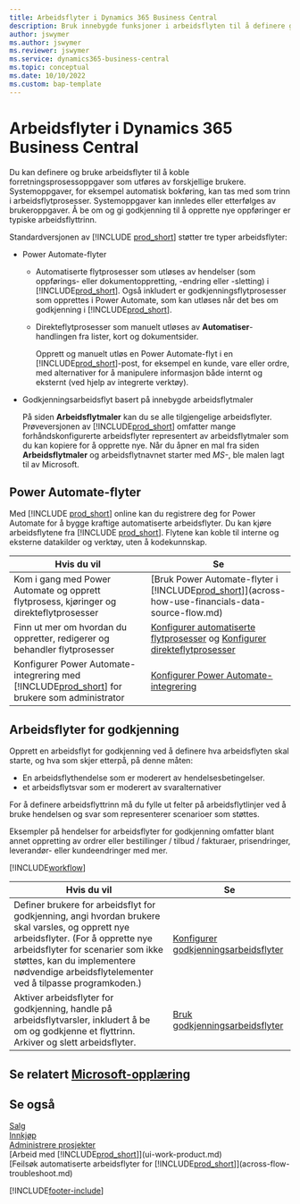 ```yaml
---
title: Arbeidsflyter i Dynamics 365 Business Central
description: Bruk innebygde funksjoner i arbeidsflyten til å definere godkjenningsarbeidsflyter til å supplere automatiserte arbeidsflyter basert på Power Automate. Du kan konfigurere trinn for å tildele oppgaver til forskjellige personer som en del av de ulike forretningsprosessoppgavene.
author: jswymer
ms.author: jswymer
ms.reviewer: jswymer
ms.service: dynamics365-business-central
ms.topic: conceptual
ms.date: 10/10/2022
ms.custom: bap-template
---
```

# <a name="workflows-in-dynamics-365-business-central"></a><a name="workflows-in-dynamics-365-business-central"></a>Arbeidsflyter i Dynamics 365 Business Central

Du kan definere og bruke arbeidsflyter til å koble forretningsprosessoppgaver som utføres av forskjellige brukere. Systemoppgaver, for eksempel automatisk bokføring, kan tas med som trinn i arbeidsflytprosesser. Systemoppgaver kan innledes eller etterfølges av brukeroppgaver. Å be om og gi godkjenning til å opprette nye oppføringer er typiske arbeidsflyttrinn.

Standardversjonen av [!INCLUDE [prod_short](includes/prod_short.md)] støtter tre typer arbeidsflyter:
  
* Power Automate-flyter

  * Automatiserte flytprosesser som utløses av hendelser (som oppførings- eller dokumentoppretting, -endring eller -sletting) i [!INCLUDE[prod_short](includes/prod_short.md)]. Også inkludert er godkjenningsflytprosesser som opprettes i Power Automate, som kan utløses når det bes om godkjenning i [!INCLUDE[prod_short](includes/prod_short.md)].
  * Direkteflytprosesser som manuelt utløses av **Automatiser**- handlingen fra lister, kort og dokumentsider.

    Opprett og manuelt utløs en Power Automate-flyt i en [!INCLUDE[prod_short](includes/prod_short.md)]-post, for eksempel en kunde, vare eller ordre, med alternativer for å manipulere informasjon både internt og eksternt (ved hjelp av integrerte verktøy).

* Godkjenningsarbeidsflyt basert på innebygde arbeidsflytmaler

  På siden **Arbeidsflytmaler** kan du se alle tilgjengelige arbeidsflyter. Prøveversjonen av [!INCLUDE[prod_short](includes/prod_short.md)] omfatter mange forhåndskonfigurerte arbeidsflyter representert av arbeidsflytmaler som du kan kopiere for å opprette nye. Når du åpner en mal fra siden **Arbeidsflytmaler** og arbeidsflytnavnet starter med *MS-*, ble malen lagt til av Microsoft.

## <a name="power-automate-flows"></a><a name="power-automate-flows"></a>Power Automate-flyter

Med [!INCLUDE [prod_short](includes/prod_short.md)] online kan du registrere deg for Power Automate for å bygge kraftige automatiserte arbeidsflyter. Du kan kjøre arbeidsflytene fra [!INCLUDE [prod_short](includes/prod_short.md)]. Flytene kan koble til interne og eksterne datakilder og verktøy, uten å kodekunnskap.

|**Hvis du vil** |**Se**|
|-------|-------|
|Kom i gang med Power Automate og opprett flytprosess, kjøringer og direkteflytprosesser|[Bruk Power Automate-flyter i [!INCLUDE[prod_short](includes/prod_short.md)]](across-how-use-financials-data-source-flow.md)|
|Finn ut mer om hvordan du oppretter, redigerer og behandler flytprosesser|[Konfigurer automatiserte flytprosesser](/dynamics365/business-central/dev-itpro/powerplatform/automate-workflows) og [Konfigurer direkteflytprosesser](/dynamics365/business-central/dev-itpro/powerplatform/instant-flows)|
|Konfigurer Power Automate-integrering med [!INCLUDE[prod_short](includes/prod_short.md)] for brukere som administrator|[Konfigurer Power Automate-integrering](/dynamics365/business-central/dev-itpro/powerplatform/power-automate-setup)|

## <a name="approval-workflows"></a><a name="approval-workflows"></a>Arbeidsflyter for godkjenning

Opprett en arbeidsflyt for godkjenning ved å definere hva arbeidsflyten skal starte, og hva som skjer etterpå, på denne måten:

* En arbeidsflythendelse som er moderert av hendelsesbetingelser.
* et arbeidsflytsvar som er moderert av svaralternativer

For å definere arbeidsflyttrinn må du fylle ut felter på arbeidsflytlinjer ved å bruke hendelsen og svar som representerer scenarioer som støttes.

Eksempler på hendelser for arbeidsflyter for godkjenning omfatter blant annet oppretting av ordrer eller bestillinger / tilbud / fakturaer, prisendringer, leverandør- eller kundeendringer med mer.

[!INCLUDE[workflow](includes/workflow.md)]

| **Hvis du vil** | **Se** |
|--|--|
| Definer brukere for arbeidsflyt for godkjenning, angi hvordan brukere skal varsles, og opprett nye arbeidsflyter. (For å opprette nye arbeidsflyter for scenarier som ikke støttes, kan du implementere nødvendige arbeidsflytelementer ved å tilpasse programkoden.) | [Konfigurer godkjenningsarbeidsflyter](across-set-up-workflows.md) |
| Aktiver arbeidsflyter for godkjenning, handle på arbeidsflytvarsler, inkludert å be om og godkjenne et flyttrinn. Arkiver og slett arbeidsflyter. | [Bruk godkjenningsarbeidsflyter](across-use-workflows.md) |

<!--
| Integrate company data with Power Automate workflows, using both internal and external sources and events to create and automate tasks or workflows. | [Use Power Automate Flows in [!INCLUDE[prod_short](includes/prod_short.md)]](across-how-use-financials-data-source-flow.md) |-->

## <a name="see-related-microsoft-training"></a><a name="see-related-microsoft-training"></a>Se relatert [Microsoft-opplæring](/training/modules/create-workflows/)

## <a name="see-also"></a><a name="see-also"></a>Se også

[Salg](sales-manage-sales.md)  
[Innkjøp](purchasing-manage-purchasing.md)  
[Administrere prosjekter](projects-manage-projects.md)  
[Arbeid med [!INCLUDE[prod_short](includes/prod_short.md)]](ui-work-product.md)  
[Feilsøk automatiserte arbeidsflyter for [!INCLUDE[prod_short](includes/prod_short.md)]](across-flow-troubleshoot.md)  


[!INCLUDE[footer-include](includes/footer-banner.md)]
